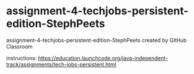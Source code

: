 # assignment-4-techjobs-persistent-edition-StephPeets
assignment-4-techjobs-persistent-edition-StephPeets created by GitHub Classroom

instructions: https://education.launchcode.org/java-independent-track/assignments/tech-jobs-persistent.html
